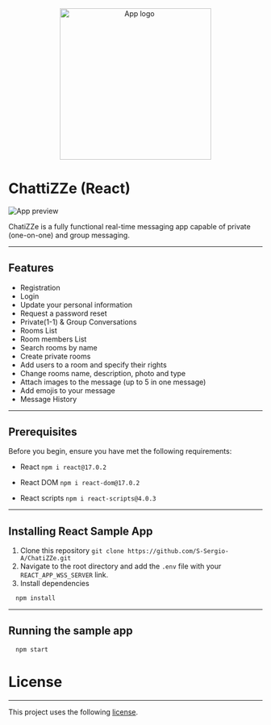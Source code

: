 <div style="width:100%">
        <div align="center" style="margin-block: 40px">
        <img align="center" width="300" src="https://res.cloudinary.com/gachi322/image/upload/v1628539170/ChatiZZe/logo_tvuvuw.svg" alt="App logo"/>
        </div>    
</div>

# ChattiZZe (React)

![App preview](https://res.cloudinary.com/gachi322/image/upload/v1628787931/ChatiZZe/preview_jbikmo.png "Preview")

ChatiZZe is a fully functional real-time messaging app capable of private (one-on-one) and group messaging.

---

## Features

- Registration
- Login
- Update your personal information
- Request a password reset
- Private(1-1) & Group Conversations
- Rooms List
- Room members List
- Search rooms by name
- Create private rooms
- Add users to a room and specify their rights
- Change rooms name, description, photo and type
- Attach images to the message (up to 5 in one message)
- Add emojis to your message
- Message History

---

## Prerequisites

Before you begin, ensure you have met the following requirements:

- React `npm i react@17.0.2`

- React DOM `npm i react-dom@17.0.2`

- React scripts `npm i react-scripts@4.0.3`

---

## Installing React Sample App

1. Clone this repository `git clone https://github.com/S-Sergio-A/ChatiZZe.git`
2. Navigate to the root directory and add the `.env` file with your `REACT_APP_WSS_SERVER` link.
3. Install dependencies

```javascript
  npm install
```

---

## Running the sample app

```javascript
  npm start
```

# License

---

This project uses the following [license](https://github.com/S-Sergio-A/ChatiZZe/blob/master/LICENSE).
